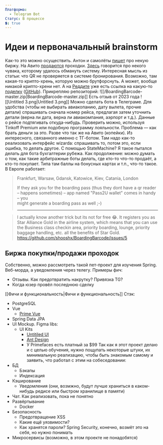 ```yaml
---
Платформа:
  - Telegram Bot
Статус: В процессе
💲: true
---
```

# Идеи и первоначальный brainstorm
Как-то это можно осуществить.
Антон и самолёты [пишет](https://t.me/anton_and_trvl_comments/6105) про некую биржу.
На Авито [продаются](https://www.avito.ru/all/bilety_i_puteshestviya?q=%D0%9F%D1%80%D0%BE%D1%85%D0%BE%D0%B4+%D0%B2+%D0%B1%D0%B8%D0%B7%D0%BD%D0%B5%D1%81+%D0%B7%D0%B0%D0%BB) проходки.
[Здесь](https://www.nzherald.co.nz/technology/fake-boarding-pass-app-lets-user-into-airport-lounges/2VJDLGTJBEW2IWMZ2SZCGNV5ME/) говорится про некого чувака, которому удалось обмануть систему. Интересная мысль из статьи: что QR не проверяется в системе бронирования. Возможно, там какая-то крипто-хрень, которую можно брутфорснуть. А может, вообще никакой крипто-хрени нет.
А на [Реддите](https://www.reddit.com/r/hacking/comments/50zl7d/a_tool_that_lets_you_spoof_boarding_pass_barcode/) уже есть ссылка на какую-то [поделку](https://shooshx.github.io/BoardingBarcode/) ([GitHub](https://github.com/shooshx/BoardingBarcode)). Прикрепляю репозиторий:
![[/BoardingBarcode-master.zip|BoardingBarcode-master.zip]]
Есть отзыв от 2023 года
![[Untitled 3.png|Untitled 3.png]]
Можно сделать бота в Телеграме. Для удобства (чтобы не выбирать авиакопанию, дату вылета, прочие детали) спрашивать сначала номер рейса, предлагая затем уточнить детали (верна ли дата, верна ли авиакомпания, аэрпорт и т.д.). Данные о рейсе подтягивать откуда-нибудь.
Проверить можно, используя Tinkoff Premium или подобную программу лояльности.
Проблема — как брать деньги за это. Разве что так же на Авито (копейки).
Из интересного, связанного именно с ТГ-ботом. Там надо как-то реализовать интерфейс wizarda: спрашивать то, потом это, если ошибка, то делать другое. С помощью StateMachine? Я такое пытался делать для бота бухгалтерии рубежа.
Как продолжение: можно думать о том, как такие арбитражные боты делать, где кто-то что-то продаёт, а кто-то покупает. Типа там баллы на бонусных картах и т.п., что-то такое.
В Европе работает:

> Frankfurt, Warsaw, Gdansk, Katowice, Kiev, Catania, London
> 
> If they ask you for the boarding pass (thus they dont have a qr reader  
> – happens sometimes) – app named "Pass2U wallet" comes in handy – you  
> might generate a boarding pass as well ;-)  
> 
> ---

> I actually know another trick but its not for free 😂. It registers you as Star Alliance Gold in the airline system, which means that you can use the Business class checkin area, priority boarding, lounge, priority baggage handling, etc. all the benefits of Star Gold.
https://github.com/shooshx/BoardingBarcode/issues/5
## Биржа покупки/продажи проходок
Собственно, можно рассмотреть такой пет-проект для изучения Spring. Веб-морда, а уведомления через телегу.
Примеры фич:
- Отзывы. Как предотвратить накрутку? Привязка TG?
- Когда юзер провёл последнюю сделку
  
[[Фичи и функциональность|Фичи и функциональность]]
Стэк:
- PostgreSQL
- Vue
    - [Prime Vue](https://primevue.org/uikit/)
- Spring Data JPA
- UI Mockup. Figma libs:
    - UI Kits
        - [Untitiled UI](https://www.figma.com/community/file/1020079203222518115)
        - [Ant Design](https://www.figma.com/community/file/831698976089873405)
        - У Primefaces есть платный за $99
Так как я этот проект делаю и с целью обучения, нужно пощупать некоторые штуки, их минимальную реализацию, чтобы быть знакомым самому и заявить, что работал с этим на собеседовании:
- БД
    - Бэкапы
    - Индексация
- Кэширование
    - Уведомления (они, возмжно, будут лучше храниться в каком-нибудь редисе или быстром хранилище в памяти)
- Чат. Как реализовать, пока не понятно
- Развёртывание
    - Docker
- Безопасность
    - Предотвращение XSS
    - Какие ещё уязвимости?
    - Как хранятся пароли? Spring Security, конечно, возмёт это на себя, но нужно понимать
- Микросервисы (возможно, в этом проекте не понадобятся)